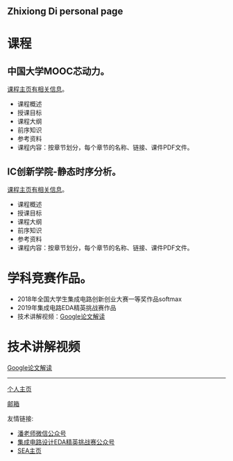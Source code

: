 Zhixiong Di personal page
---

课程
===

中国大学MOOC芯动力。
---
[课程主页有相关信息](https://www.icourse163.org/course/SWJTU-1207492806?tid=1207824209)。

- 课程概述
- 授课目标
- 课程大纲
- 前序知识
- 参考资料
- 课程内容：按章节划分，每个章节的名称、链接、课件PDF文件。

IC创新学院-静态时序分析。
---
[课程主页有相关信息](https://www.iccollege.cn/portal/courseDetail/193.mooc)。

- 课程概述
- 授课目标
- 课程大纲
- 前序知识
- 参考资料
- 课程内容：按章节划分，每个章节的名称、链接、课件PDF文件。


学科竞赛作品。
===

- 2018年全国大学生集成电路创新创业大赛一等奖作品softmax
- 2019年集成电路EDA精英挑战赛作品
- 技术讲解视频：[Google论文解读](https://www.moore8.com/courses/2920)


技术讲解视频
===
[Google论文解读](https://www.moore8.com/courses/2920)

- - -

[个人主页](www.baidu.com)

[邮箱](zxdi@home.swjtu.edu.cn)

友情链接:

- [潘老师微信公众号](www.baidu.com)
- [集成电路设计EDA精英挑战赛公众号](www.baidu.com)
- [SEA主页](www.baidu.com)
